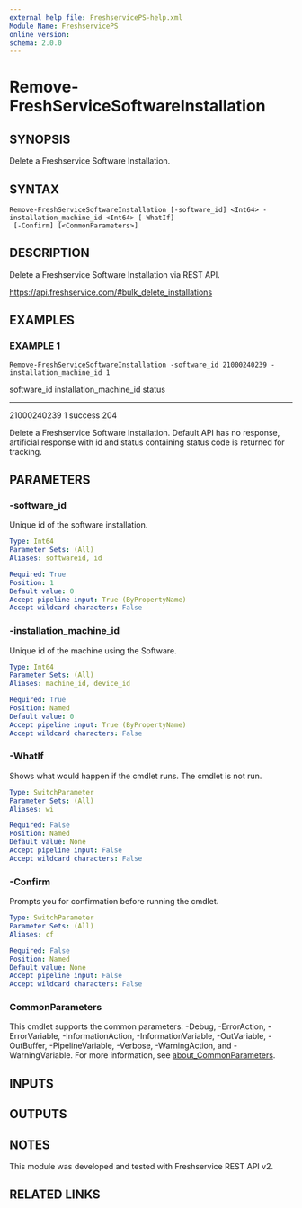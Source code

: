```yaml
---
external help file: FreshservicePS-help.xml
Module Name: FreshservicePS
online version:
schema: 2.0.0
---
```


# Remove-FreshServiceSoftwareInstallation

## SYNOPSIS
Delete a Freshservice Software Installation.

## SYNTAX

```
Remove-FreshServiceSoftwareInstallation [-software_id] <Int64> -installation_machine_id <Int64> [-WhatIf]
 [-Confirm] [<CommonParameters>]
```

## DESCRIPTION
Delete a Freshservice Software Installation via REST API.

https://api.freshservice.com/#bulk_delete_installations

## EXAMPLES

### EXAMPLE 1
```
Remove-FreshServiceSoftwareInstallation -software_id 21000240239 -installation_machine_id 1
```

software_id installation_machine_id status
----------- ----------------------- ------
21000240239                       1 success 204

Delete a Freshservice Software Installation.
Default API has no response, artificial response with id and
status containing status code is returned for tracking.

## PARAMETERS

### -software_id
Unique id of the software installation.

```yaml
Type: Int64
Parameter Sets: (All)
Aliases: softwareid, id

Required: True
Position: 1
Default value: 0
Accept pipeline input: True (ByPropertyName)
Accept wildcard characters: False
```

### -installation_machine_id
Unique id of the machine using the Software.

```yaml
Type: Int64
Parameter Sets: (All)
Aliases: machine_id, device_id

Required: True
Position: Named
Default value: 0
Accept pipeline input: True (ByPropertyName)
Accept wildcard characters: False
```

### -WhatIf
Shows what would happen if the cmdlet runs.
The cmdlet is not run.

```yaml
Type: SwitchParameter
Parameter Sets: (All)
Aliases: wi

Required: False
Position: Named
Default value: None
Accept pipeline input: False
Accept wildcard characters: False
```

### -Confirm
Prompts you for confirmation before running the cmdlet.

```yaml
Type: SwitchParameter
Parameter Sets: (All)
Aliases: cf

Required: False
Position: Named
Default value: None
Accept pipeline input: False
Accept wildcard characters: False
```

### CommonParameters
This cmdlet supports the common parameters: -Debug, -ErrorAction, -ErrorVariable, -InformationAction, -InformationVariable, -OutVariable, -OutBuffer, -PipelineVariable, -Verbose, -WarningAction, and -WarningVariable. For more information, see [about_CommonParameters](http://go.microsoft.com/fwlink/?LinkID=113216).

## INPUTS

## OUTPUTS

## NOTES
This module was developed and tested with Freshservice REST API v2.

## RELATED LINKS
